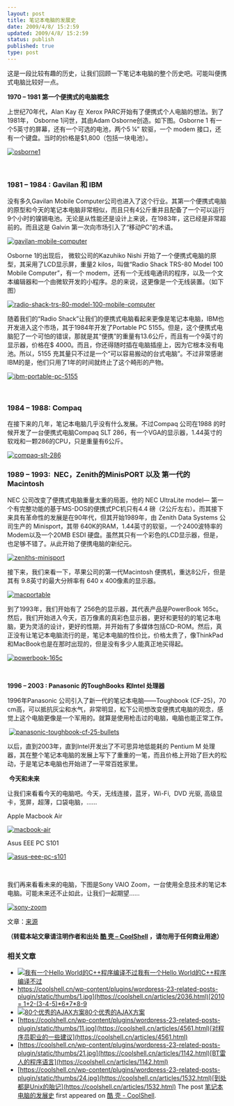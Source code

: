 ```yaml
---
layout: post
title: 笔记本电脑的发展史
date: 2009/4/8/ 15:2:59
updated: 2009/4/8/ 15:2:59
status: publish
published: true
type: post
---
```


这是一段比较有趣的历史，让我们回顾一下笔记本电脑的整个历史吧。可能叫便携式电脑比较好一点。


**1970 – 1981 第一个便携式的电脑概念**


上世纪70年代，Alan Kay 在 Xerox PARC开始有了便携式个人电脑的想法。到了1981年， Osborne 1问世，其由Adam Osborne创造。如下图。Osborne 1 有一个5英寸的屏幕，还有一个可选的电池，两个5 ¼” 软驱，一个 modem 接口，还有一个键盘。当时的价格是$1,800（包括一块电池）。


[![osborne1](../wp-content/uploads/2009/04/osborne1.jpg "osborne1")](https://coolshell.cn/wp-content/uploads/2009/04/osborne1.jpg)


 


### 1981 – 1984 : Gavilan 和 IBM


没有多久Gavilan Mobile Computer公司也进入了这个行业。其第一个便携式电脑的原型和今天的笔记本电脑非常相似，而且只有4公斤重并且配备了一个可以运行9个小时的镍镉电池。无论是从性能还是设计上来说，在1983年，这已经是非常超前的。而且这是 Galvin 第一次向市场引入了“移动PC”的术语。


[![gavilan-mobile-computer](../wp-content/uploads/2009/04/gavilan-mobile-computer.jpg "gavilan-mobile-computer")](https://coolshell.cn/wp-content/uploads/2009/04/gavilan-mobile-computer.jpg)


Osborne 1的出现后， 微软公司的Kazuhiko Nishi 开始了一个便携式电脑的原型，其采用了LCD显示屏，重量2 kilos，叫做“Radio Shack TRS-80 Model 100 Mobile Computer”，有一个 modem，还有一个无线电通讯的程序，以及一个文本编辑器和一个由微软开发的小程序。总的来说，这更像是一个无线装置。（如下图）


[![radio-shack-trs-80-model-100-mobile-computer](../wp-content/uploads/2009/04/radio-shack-trs-80-model-100-mobile-computer.jpg "radio-shack-trs-80-model-100-mobile-computer")](https://coolshell.cn/wp-content/uploads/2009/04/radio-shack-trs-80-model-100-mobile-computer.jpg)


随着我们的“Radio Shack”让我们的便携式电脑看起来更像是笔记本电脑，IBM也开发进入这个市场，其于1984年开发了Portable PC 5155。但是，这个便携式电脑犯了一个可怕的错误，那就是其“便携”的重量有13.6公斤，而且有一个9英寸的显示器，价格在$ 4000。而且，你还得随时插在电脑插座上，因为它根本没有电池。所以，5155 充其量只不过是一个“可以容易搬动的台式电脑”。不过非常感谢IBM的是，他们只用了1年的时间就终止了这个畸形的产物。


[![ibm-portable-pc-5155](../wp-content/uploads/2009/04/ibm-portable-pc-5155.jpg "ibm-portable-pc-5155")](https://coolshell.cn/wp-content/uploads/2009/04/ibm-portable-pc-5155.jpg)


 


### 1984 – 1988: Compaq


在接下来的几年，笔记本电脑几乎没有什么发展。不过Compaq 公司在1988 的时候开发了一台便携式电脑Compaq SLT 286，有一个VGA的显示器，1.44英寸的软戏和一颗286的CPU，只是重量有6公斤。


[![compaq-slt-286](../wp-content/uploads/2009/04/compaq-slt-286.jpg "compaq-slt-286")](https://coolshell.cn/wp-content/uploads/2009/04/compaq-slt-286.jpg)


### 


### 1989 – 1993:  NEC，Zenith的MinisPORT 以及 第一代的Macintosh


NEC 公司改变了便携式电脑重量太重的局面，他的 NEC UltraLite model— 第一个有完整功能的基于MS-DOS的便携式PC机只有4.4 磅（2公斤左右）。而其接下来具有革命性的发展是在90年代，但其开始1989年，由 Zenith Data Systems 公司生产的 Minisport，其带 640K的RAM，1.44英寸的软驱，一个2400波特率的Modem以及一个20MB ESDI 硬盘。虽然其只有一个彩色的LCD显示器，但是，也足够不错了。从此开始了便携电脑的新纪元。


[![zeniths-minisport](../wp-content/uploads/2009/04/zeniths-minisport.jpg "zeniths-minisport")](https://coolshell.cn/wp-content/uploads/2009/04/zeniths-minisport.jpg)


接下来，我们来看一下，苹果公司的第一代Macintosh 便携机，重达8公斤，但是其有 9.8英寸的最大分辨率有 640 x 400像素的显示器。


[![macportable](../wp-content/uploads/2009/04/macportable.jpg "macportable")](https://coolshell.cn/wp-content/uploads/2009/04/macportable.jpg)


到了1993年，我们开始有了 256色的显示器，其代表产品是PowerBook 165c。然后，我们开始进入今天，百万像素的真彩色显示器，更好和更轻的的笔记本电脑，更为灵活的设计，更好的性期，并开始有了多媒体包括CD-ROM。然后，真正没有让笔记本电脑流行的是，笔记本电脑的性价比，价格太贵了，像ThinkPad和MacBook也是在那时出现的，但是没有多少人能真正地买得起。


[![powerbook-165c](../wp-content/uploads/2009/04/powerbook-165c.jpg "powerbook-165c")](https://coolshell.cn/wp-content/uploads/2009/04/powerbook-165c.jpg)


 


**1996 – 2003 : Panasonic 的ToughBooks 和Intel 处理器**


1996年Panasonic 公司引入了新一代的笔记本电脑——Toughbook (CF-25)，70 cm高，可以抵抗灰尘和水气，非常明显，松下公司想改变便携式电脑的观念，感觉上这个电脑更像是一个军用的。就算是使用枪击过的电脑，电脑也能正常工作。


 [![panasonic-toughbook-cf-25-bullets](../wp-content/uploads/2009/04/panasonic-toughbook-cf-25-bullets.jpg "panasonic-toughbook-cf-25-bullets")](https://coolshell.cn/wp-content/uploads/2009/04/panasonic-toughbook-cf-25-bullets.jpg)


以后，直到2003年，直到Intel开发出了不可思异地低能耗的 Pentium M 处理器，其在整个笔记本电脑的发展上写下了重重的一笔，而且价格上开始了巨大的松动，于是笔记本电脑也开始进了一平常百姓家里。


 **今天和未来**


让我们来看看今天的电脑吧。今天，无线连接，蓝牙，Wi-Fi,  DVD 光驱, 高级显卡，宽屏，超薄，口袋电脑，……


Apple Macbook Air


[![macbook-air](../wp-content/uploads/2009/04/macbook-air.jpg "macbook-air")](https://coolshell.cn/wp-content/uploads/2009/04/macbook-air.jpg)


Asus EEE PC S101


[![asus-eee-pc-s101](../wp-content/uploads/2009/04/asus-eee-pc-s101.jpg "asus-eee-pc-s101")](https://coolshell.cn/wp-content/uploads/2009/04/asus-eee-pc-s101.jpg)


 


我们再来看看未来的电脑，下图是Sony VAIO Zoom，一台使用全息技术的笔记本电脑。可能未来还不止如此，让我们一起期望……


[![sony-zoom](../wp-content/uploads/2009/04/sony-zoom.jpg "sony-zoom")](https://coolshell.cn/wp-content/uploads/2009/04/sony-zoom.jpg)


文章：[来源](http://www.geekwithlaptop.com/laptop-revolution-where-size-does-mater-a-whole-lot/)



**（转载本站文章请注明作者和出处 [酷 壳 – CoolShell](https://coolshell.cn/) ，请勿用于任何商业用途）**



### 相关文章

* [![我有一个Hello World的C++程序编译不过](../wp-content/uploads/2011/04/JQXWL-150x150.png)](https://coolshell.cn/articles/4170.html)[我有一个Hello World的C++程序编译不过](https://coolshell.cn/articles/4170.html)
* [https://coolshell.cn/wp-content/plugins/wordpress-23-related-posts-plugin/static/thumbs/1.jpg](https://coolshell.cn/articles/2036.html)[2010 = 1+2-(3-4-5)\*6\*7\*8-9](https://coolshell.cn/articles/2036.html)
* [![80个优秀的AJAX方案](../wp-content/uploads/2009/03/34-gnome-1-150x150.gif)](https://coolshell.cn/articles/57.html)[80个优秀的AJAX方案](https://coolshell.cn/articles/57.html)
* [https://coolshell.cn/wp-content/plugins/wordpress-23-related-posts-plugin/static/thumbs/11.jpg](https://coolshell.cn/articles/4561.html)[对程序员职业的一些建议](https://coolshell.cn/articles/4561.html)
* [https://coolshell.cn/wp-content/plugins/wordpress-23-related-posts-plugin/static/thumbs/21.jpg](https://coolshell.cn/articles/1142.html)[BT雷人的程序语言](https://coolshell.cn/articles/1142.html)
* [https://coolshell.cn/wp-content/plugins/wordpress-23-related-posts-plugin/static/thumbs/24.jpg](https://coolshell.cn/articles/1532.html)[到处都是Unix的胎记](https://coolshell.cn/articles/1532.html)
The post [笔记本电脑的发展史](https://coolshell.cn/articles/378.html) first appeared on [酷 壳 - CoolShell](https://coolshell.cn).